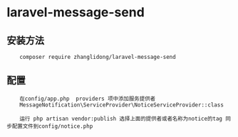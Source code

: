 # laravel-message-send
## 安装方法
```
    composer require zhanglidong/laravel-message-send
```

## 配置
```
    在config/app.php  providers 项中添加服务提供者
    MessageNotification\ServiceProvider\NoticeServiceProvider::class

    运行 php artisan vendor:publish 选择上面的提供者或者名称为notice的tag 同步配置文件到config/notice.php
```